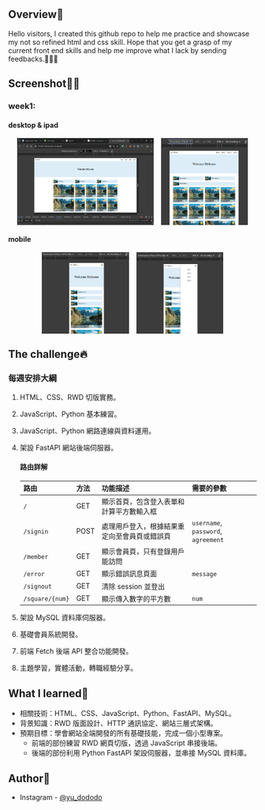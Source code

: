## Overview👀

Hello visitors, I created this github repo to help me practice and showcase my not so refined html and css skill.
Hope that you get a grasp of my current front end skills and help me improve what I lack by sending feedbacks.🙏🙏🙏

## Screenshot🐻💥
### week1:
#### desktop & ipad
<div style="display: flex; justify-content:center;">
  <img src="./week1/images/screenshot_desktop.png" style="width: 55%; margin-right:15px;" >
  <img src="./week1/images/screenshot_ipad.png" style="width: 35%; ">
</div> 

#### mobile
<div style="display: flex; justify-content:center;" >
  <img src="./week1/images/screenshot_mobile_01.png" style="width: 35%; margin-right:15px;" >
  <img src="./week1/images/screenshot_mobile_02.png" style="width: 35%;">
</div>


## The challenge🔥

### 每週安排大綱
1. HTML、CSS、RWD 切版實務。
2. JavaScript、Python 基本練習。
3. JavaScript、Python 網路連線與資料運用。
4. 架設 FastAPI 網站後端伺服器。
    #### 路由詳解
    | **路由**        | **方法** | **功能描述**                            | **需要的參數**           |
    |-----------------|--------|------------------------------------------|-------------------------|
    | `/`             | GET    | 顯示首頁，包含登入表單和計算平方數輸入框    |           |
    | `/signin`       | POST   | 處理用戶登入，根據結果重定向至會員頁或錯誤頁 | `username`, `password`, `agreement` |
    | `/member`       | GET    | 顯示會員頁，只有登錄用戶能訪問              |           |
    | `/error`        | GET    | 顯示錯誤訊息頁面                          | `message`  |
    | `/signout`      | GET    | 清除 session 並登出                       |           |
    | `/square/{num}` | GET    | 顯示傳入數字的平方數                       | `num`     |

5. 架設 MySQL 資料庫伺服器。
6. 基礎會員系統開發。
7. 前端 Fetch 後端 API 整合功能開發。
8. 主題學習，實體活動，轉職經驗分享。

## What I learned💪

- 相關技術：HTML、CSS、JavaScript、Python、FastAPI、MySQL。
- 背景知識：RWD 版面設計、HTTP 通訊協定、網站三層式架構。
- 預期目標：學會網站全端開發的所有基礎技能，完成一個小型專案。
  - 前端的部份練習 RWD 網頁切版，透過 JavaScript 串接後端。
  - 後端的部份利用 Python FastAPI 架設伺服器，並串接 MySQL 資料庫。

## Author🐶

- Instagram - [@yu_dododo](https://www.instagram.com/yu_dododo/)
